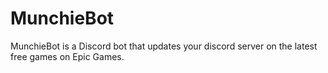 # MunchieBot
 MunchieBot is a Discord bot that updates your discord server on the latest free games on Epic Games.
